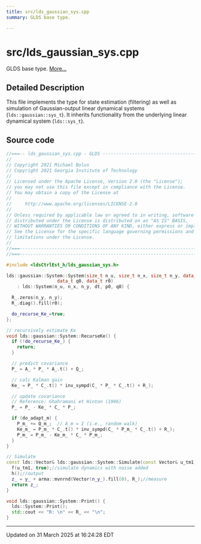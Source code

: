 ```yaml
---
title: src/lds_gaussian_sys.cpp
summary: GLDS base type. 

---
```


# src/lds_gaussian_sys.cpp

GLDS base type.  [More...](#detailed-description)



## Detailed Description



This file implements the type for state estimation (filtering) as well as simulation of Gaussian-output linear dynamical systems (`lds::gaussian::sys_t`). It inherits functionality from the underlying linear dynamical system (`lds::sys_t`). 





## Source code

```cpp
//===-- lds_gaussian_sys.cpp - GLDS ---------------------------------------===//
//
// Copyright 2021 Michael Bolus
// Copyright 2021 Georgia Institute of Technology
//
// Licensed under the Apache License, Version 2.0 (the "License");
// you may not use this file except in compliance with the License.
// You may obtain a copy of the License at
//
//     http://www.apache.org/licenses/LICENSE-2.0
//
// Unless required by applicable law or agreed to in writing, software
// distributed under the License is distributed on an "AS IS" BASIS,
// WITHOUT WARRANTIES OR CONDITIONS OF ANY KIND, either express or implied.
// See the License for the specific language governing permissions and
// limitations under the License.
//
//===----------------------------------------------------------------------===//
//===----------------------------------------------------------------------===//

#include <ldsCtrlEst_h/lds_gaussian_sys.h>

lds::gaussian::System::System(size_t n_u, size_t n_x, size_t n_y, data_t dt, data_t p0,
                   data_t q0, data_t r0)
    : lds::System(n_u, n_x, n_y, dt, p0, q0) {

  R_.zeros(n_y, n_y);
  R_.diag().fill(r0);

  do_recurse_Ke_=true;
};

// recursively estimate Ke
void lds::gaussian::System::RecurseKe() {
  if (!do_recurse_Ke_) {
    return;
  }

  // predict covariance
  P_ = A_ * P_ * A_.t() + Q_;

  // calc Kalman gain
  Ke_ = P_ * C_.t() * inv_sympd(C_ * P_ * C_.t() + R_);

  // update covariance
  // Reference: Ghahramani et Hinton (1996)
  P_ = P_ - Ke_ * C_ * P_;

  if (do_adapt_m) {
    P_m_ += Q_m_;  // A_m = I (i.e., random walk)
    Ke_m_ = P_m_ * C_.t() * inv_sympd(C_ * P_m_ * C_.t() + R_);
    P_m_ = P_m_ - Ke_m_ * C_ * P_m_;
  }
}

// Simulate
const lds::Vector& lds::gaussian::System::Simulate(const Vector& u_tm1){
  f(u_tm1, true);//simulate dynamics with noise added
  h();//output
  z_ = y_ + arma::mvnrnd(Vector(n_y_).fill(0), R_);//measure
  return z_;
}

void lds::gaussian::System::Print() {
  lds::System::Print();
  std::cout << "R: \n" << R_ << "\n";
}
```


-------------------------------

Updated on 31 March 2025 at 16:24:28 EDT
